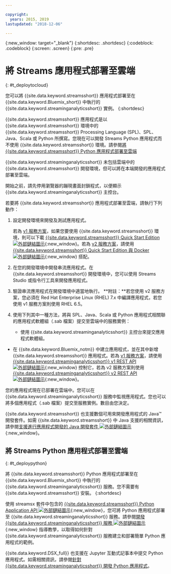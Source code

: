 ```yaml
---

copyright:
  years: 2015, 2019
lastupdated: "2018-12-06"

---
```


<!-- Attribute definitions -->
{:new_window: target="_blank"}
{:shortdesc: .shortdesc}
{:codeblock: .codeblock}
{:screen: .screen}
{:pre: .pre}

# 將 Streams 應用程式部署至雲端
{: #t_deploytocloud}

您可以將 {{site.data.keyword.streamsshort}} 應用程式部署至在 {{site.data.keyword.Bluemix_short}} 中執行的 {{site.data.keyword.streaminganalyticsshort}} 實例。
{:shortdesc}

{{site.data.keyword.streamsshort}} 應用程式是以 {{site.data.keyword.streamsshort}} 環境中的 {{site.data.keyword.streamsshort}} Processing Language (SPL)、SPL、Java、Scala 或 Python 所撰寫。您現在可以開發 Streams Python 應用程式而不使用 {{site.data.keyword.streamsshort}} 環境。請參閱[將 {{site.data.keyword.streamsshort}} Python 應用程式部署至雲端](/docs/services/StreamingAnalytics?topic=StreamingAnalytics-t_deploytocloud#t_deploypython)


{{site.data.keyword.streaminganalyticsshort}} 未包括雲端中的 {{site.data.keyword.streamsshort}} 開發環境，但可以將在本端開發的應用程式部署至雲端。

開始之前，請先停用瀏覽器的蹦現畫面封鎖程式，以便顯示 {{site.data.keyword.streaminganalyticsshort}} 主控台。

若要將 {{site.data.keyword.streamsshort}} 應用程式部署至雲端，請執行下列動作：

1. 設定開發環境來開發及測試應用程式。

	若為 [v1 服務方案](/docs/services/StreamingAnalytics?topic=StreamingAnalytics-service_plans#service_plans)，如果您要使用 {{site.data.keyword.streamsshort}} 環境，則可以下載 [{{site.data.keyword.streamsshort}} Quick Start Edition ![外部鏈結圖示](../../icons/launch-glyph.svg "外部鏈結圖示")](http://ibmstreams.github.io/streamsx.documentation/docs/4.3/qse-intro/){:new_window}。若為 [v2 服務方案](/docs/services/StreamingAnalytics?topic=StreamingAnalytics-service_plans#service_plans)，請使用 [{{site.data.keyword.streamsshort}} Quick Start Edition 與 Docker ![外部鏈結圖示](../../icons/launch-glyph.svg "外部鏈結圖示")](https://www.ibm.com/marketing/iwm/iwm/web/preLogin.do?source=swg-ibmistvi){:new_window} 搭配。

2. 在您的開發環境中開發串流應用程式。在 {{site.data.keyword.streamsshort}} 開發環境中，您可以使用 Streams Studio 或指令行工具來開發應用程式。

3. 驗證串流應用程式在開發環境中適當地執行。
**附註：**若您使用 v2 服務方案，您必須在 Red Hat Enterprise Linux (RHEL) 7.x 中編譯應用程式，若您使用 v1 服務方案則使用 RHEL 6.5。

4. 使用下列其中一種方法，將與 SPL、Java、Scala 或 Python 應用程式相關聯的應用程式軟體組（.sab 檔案）提交至雲端中的服務實例：
	* 使用 {{site.data.keyword.streaminganalyticsshort}} 主控台來提交應用程式軟體組。

  * 在 {{site.data.keyword.Bluemix_notm}} 中建立應用程式，並在其中新增 {{site.data.keyword.streamsshort}} 應用程式。若為 [v1 服務方案](/docs/services/StreamingAnalytics?topic=StreamingAnalytics-service_plans#service_plans)，請使用 [{{site.data.keyword.streaminganalyticsshort}} v1 REST API ![外部鏈結圖示](../../icons/launch-glyph.svg "外部鏈結圖示")](https://{DomainName}/apidocs/streaming-analytics-v1){:new_window} 控制它，若為 v2 服務方案則使用 [{{site.data.keyword.streaminganalyticsshort}} v2 REST API ![外部鏈結圖示](../../icons/launch-glyph.svg "外部鏈結圖示")](https://{DomainName}/apidocs/streaming-analytics-v2){:new_window}。

您的應用程式現在已部署在雲端中。您可以在 {{site.data.keyword.streaminganalyticsshort}} 服務中監視應用程式。您也可以將多個應用程式（.sab 檔案）提交至服務實例。數目由您決定。

{{site.data.keyword.streamsshort}} 也支援數個可用來開發應用程式的 Java™ 開發套件。如需 {{site.data.keyword.streamsshort}} 中 Java 支援的相關資訊，請參閱[支援進行應用程式開發的 Java 開發套件 ![外部鏈結圖示](../../icons/launch-glyph.svg "外部鏈結圖示")](https://www.ibm.com/support/knowledgecenter/en/SSCRJU_4.3.0/com.ibm.streams.install.doc/doc/ibminfospherestreams-install-prerequisites-java-supported-sdks.html){:new_window}。

## 將 Streams Python 應用程式部署至雲端
{: #t_deploypython}

將 {{site.data.keyword.streamsshort}} Python 應用程式部署至在 {{site.data.keyword.Bluemix_short}} 中執行的 {{site.data.keyword.streaminganalyticsshort}} 服務。您不需要有 {{site.data.keyword.streamsshort}} 安裝。
{:shortdesc}

使用 streamsx 套件中包含的 [{{site.data.keyword.streamsshort}} Python Application API ![外部鏈結圖示](../../icons/launch-glyph.svg "外部鏈結圖示")](http://ibmstreams.github.io/streamsx.documentation/docs/python/python-appapi-devguide/#50-api-features){:new_window}，您可將 Python 應用程式部署至 {{site.data.keyword.streaminganalyticsshort}} 服務。請參閱[開發 {{site.data.keyword.streaminganalyticsshort}} 服務 ![外部鏈結圖示](../../icons/launch-glyph.svg "外部鏈結圖示")](http://ibmstreams.github.io/streamsx.documentation/docs/python/1.6/python-appapi-devguide-2a/index.html){:new_window} 指導教學，以取得如何針對 {{site.data.keyword.streaminganalyticsshort}} 服務建立和部署簡單 Python 應用程式的範例。

{{site.data.keyword.DSX_full}} 也支援在 Jupyter 互動式記事本中提交 Python 應用程式。如需相關資訊，請參閱[針對 {{site.data.keyword.streaminganalyticsshort}} 開發 Python 應用程式](/docs/services/StreamingAnalytics?topic=StreamingAnalytics-t_develop_apps_python)。
